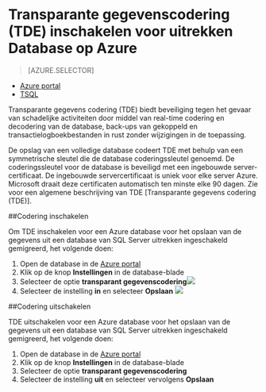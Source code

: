 <properties
   pageTitle="Transparante gegevenscodering (TDE) voor uitrekken Database van SQL Server op Azure inschakelen | Microsoft Azure"
   description="Transparante gegevenscodering (TDE) voor uitrekken Database van SQL Server op Azure inschakelen"
   services="sql-server-stretch-database"
   documentationCenter=""
   authors="douglaslMS"
   manager="barbkess"
   editor=""/>

<tags
   ms.service="sql-server-stretch-database"
   ms.workload="data-management"
   ms.tgt_pltfrm="na"
   ms.devlang="na"
   ms.topic="article"
   ms.date="06/14/2016"
   ms.author="douglaslMS"/>

# <a name="enable-transparent-data-encryption-tde-for-stretch-database-on-azure"></a>Transparante gegevenscodering (TDE) inschakelen voor uitrekken Database op Azure
> [AZURE.SELECTOR]
- [Azure portal](sql-server-stretch-database-encryption-tde.md)
- [TSQL](sql-server-stretch-database-tde-tsql.md)

Transparante gegevens codering (TDE) biedt beveiliging tegen het gevaar van schadelijke activiteiten door middel van real-time codering en decodering van de database, back-ups van gekoppeld en transactielogboekbestanden in rust zonder wijzigingen in de toepassing.

De opslag van een volledige database codeert TDE met behulp van een symmetrische sleutel die de database coderingssleutel genoemd. De coderingssleutel voor de database is beveiligd met een ingebouwde server-certificaat. De ingebouwde servercertificaat is uniek voor elke server Azure. Microsoft draait deze certificaten automatisch ten minste elke 90 dagen. Zie voor een algemene beschrijving van TDE [Transparante gegevens codering (TDE)].

##<a name="enabling-encryption"></a>Codering inschakelen

Om TDE inschakelen voor een Azure database voor het opslaan van de gegevens uit een database van SQL Server uitrekken ingeschakeld gemigreerd, het volgende doen:

1. Open de database in de [Azure portal](https://portal.azure.com)
2. Klik op de knop **Instellingen** in de database-blade
3. Selecteer de optie **transparant gegevenscodering**![][1]
4. Selecteer de instelling **in** en selecteer **Opslaan**
![][2]


##<a name="disabling-encryption"></a>Codering uitschakelen

TDE uitschakelen voor een Azure database voor het opslaan van de gegevens uit een database van SQL Server uitrekken ingeschakeld gemigreerd, het volgende doen:

1. Open de database in de [Azure portal](https://portal.azure.com)
2. Klik op de knop **Instellingen** in de database-blade
3. Selecteer de optie **transparant gegevenscodering**
4. Selecteer de instelling **uit** en selecteer vervolgens **Opslaan**




<!--Anchors-->
[Transparante gegevenscodering (TDE)]: https://msdn.microsoft.com/library/bb934049.aspx


<!--Image references-->
[1]: ./media/sql-server-stretch-database-encryption-tde/stretchtde1.png
[2]: ./media/sql-server-stretch-database-encryption-tde/stretchtde2.png


<!--Link references-->
